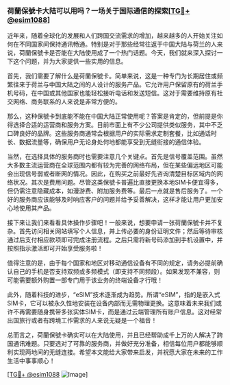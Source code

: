 ### 荷蘭保號卡大陆可以用吗？一场关于国际通信的探索[[TG💪+ @esim1088](https://t.me/s/esim1088)]

近年来，随着全球化的发展和人们跨国交流需求的增加，越来越多的人开始关注如何在不同国家间保持通讯畅通。特别是对于那些经常往返于中国大陆与荷兰的人来说，荷蘭保號卡是否能在大陆使用成了一个热门话题。今天，我们就来深入探讨一下这个问题，并为大家提供一些实用的信息。

首先，我们需要了解什么是荷蘭保號卡。简单来说，这是一种专门为长期居住或频繁往来于荷兰与中国大陆之间的人设计的服务产品。它允许用户保留原有的荷兰手机号码，在中国或其他国家也能轻松接听电话和发送短信。这对于需要维持原有社交网络、商务联系的人来说是非常方便的。

那么，这种保號卡到底能不能在中国大陆正常使用呢？答案是肯定的，但前提是你得选择合适的运营商和服务方案。目前市面上有不少公司提供类似服务，其中不乏口碑良好的品牌。这些服务商通常会根据用户的实际需求定制套餐，比如通话时长、数据流量等，确保用户无论身处何地都能享受到无缝衔接的通信体验。

当然，在选择具体的服务商时也需要注意几个关键点。首先是信号覆盖范围。虽然大多数主流运营商在全球范围内都有较为完善的网络布局，但在某些偏远地区可能会出现信号弱或者断网的情况。因此，在购买之前最好先咨询清楚目标区域内的网络状况。其次是费用问题。尽管这类保號卡普遍比直接更换本地SIM卡便宜得多，但仍需注意隐藏成本，如漫游费、附加服务费等。最后一点就是售后服务了。一个好的服务商应该能够及时响应客户的问题并给予妥善解决，这样才能让用户更加安心地使用其产品。

接下来让我们来看看具体操作步骤吧！一般来说，想要申请一张荷蘭保號卡并不复杂。首先访问相关网站填写个人信息，并上传必要的身份证明文件；然后等待审核通过后支付相应款项即可完成注册流程。之后只需将新号码添加到手机设置中，并按照指示激活即可开始享受服务啦！

值得注意的是，由于每个国家和地区对移动通信设备有不同的规定，请务必提前确认自己的手机是否支持双频或多频模式（即支持不同频段）。如果发现不兼容，则可能需要额外购置一部专门用于该业务的终端设备才行哦！

此外，随着科技的进步，“eSIM”技术逐渐成为趋势。所谓“eSIM”，指的是嵌入式SIM卡，它可以被永久性地安装在设备内部而无需物理更换。这意味着未来我们或许不再需要随身携带多张实体SIM卡，而是通过云端管理所有账户信息。这对经常出国旅行或者有跨境工作需求的人来说无疑是一个福音！

总而言之，荷蘭保號卡确实可以在大陆使用，并且已经帮助成千上万的人解决了跨国通讯难题。只要选对了可靠的服务商，并做好充分准备，相信每位用户都能够顺利实现两地间的无缝连接。希望本文能给大家带来启发，并祝愿大家在未来的工作生活中事事顺心！

[[TG💪+ @esim1088](https://t.me/s/esim1088) ![Image](https://i.postimg.cc/4NQfJmqS/Snipaste-2025-05-13-00-14-12.png)]